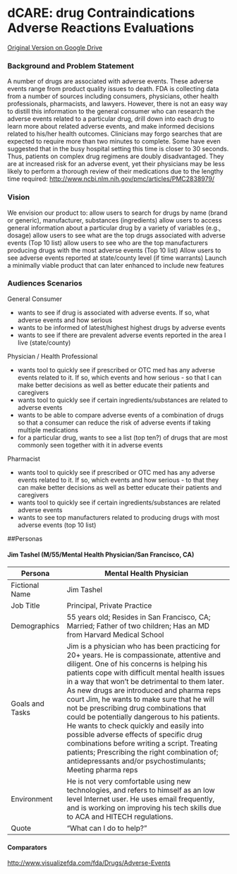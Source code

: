 # dCARE: drug Contraindications Adverse Reactions Evaluations
[Original Version on Google Drive](https://docs.google.com/document/d/11pnSJxqw-JNx2jYmWZJdVtUb0cXUE3tsB6qXkKOH60k/edit?usp=sharing) 

### Background and Problem Statement
A number of drugs are associated with adverse events. These adverse events range from product quality issues to death.
FDA is collecting data from a number of sources including consumers, physicians, other health professionals, pharmacists, and lawyers. 
However, there is not an easy way to distill this information to the general consumer who can research the adverse events related to a particular drug, drill down into each drug to learn more about related adverse events, and make informed decisions related to his/her health outcomes.
Clinicians may forgo searches that are expected to require more than two minutes to complete. Some have even suggested that in the busy hospital setting this time is closer to 30 seconds. Thus, patients on complex drug regimens are doubly disadvantaged. They are at increased risk for an adverse event, yet their physicians may be less likely to perform a thorough review of their medications due to the lengthy time required: http://www.ncbi.nlm.nih.gov/pmc/articles/PMC2838979/ 

### Vision
We envision our product to:
allow users to search for drugs by name (brand or generic), manufacturer, substances (ingredients)
allow users to access general information about a particular drug by a variety of variables (e.g., dosage)
allow users to see what are the top drugs associated with adverse events (Top 10 list)
allow users to see who are the top manufacturers producing drugs with the most adverse events (Top 10 list)
Allow users to see adverse events reported at state/county level (if time warrants)
Launch a minimally viable product that can later enhanced to include new features

### Audiences Scenarios
General Consumer
- wants to see if drug is associated with adverse events. If so, what adverse events and how serious
- wants to be informed of latest/highest highest drugs by adverse events
- wants to see if there are prevalent adverse events reported in the area I live (state/county) 

Physician / Health Professional
- wants tool to quickly see if prescribed or OTC med has any adverse events related to it. If so, which events and how serious - so that I can make better decisions as well as better educate their patients and caregivers
- wants tool to quickly see if certain ingredients/substances are related to adverse events
- wants to be able to compare adverse events of a combination of drugs so that a consumer can reduce the risk of adverse events if taking multiple medications
- for a particular drug, wants to see a list (top ten?) of drugs that are most commonly seen together with it in adverse events

Pharmacist
- wants tool to quickly see if prescribed or OTC med has any adverse events related to it. If so, which events and how serious - to that they can make better decisions as well as better educate their patients and caregivers
- wants tool to quickly see if certain ingredients/substances are related adverse events
- wants to see top manufacturers related to producing drugs with most adverse events (top 10 list)


##Personas
#### Jim Tashel (M/55/Mental Health Physician/San Francisco, CA)
| Persona | Mental Health Physician |
|----------|----------|
| Fictional Name | Jim Tashel |
| Job Title | Principal, Private Practice |
| Demographics | 55 years old; Resides in San Francisco, CA; Married; Father of two children; Has an MD from Harvard Medical School |
| Goals and Tasks | Jim is a physician who has been practicing for 20+ years. He is compassionate, attentive and diligent. One of his concerns is helping his patients cope with difficult mental health issues in a way that won’t be detrimental to them later. As new drugs are introduced and pharma reps court Jim, he wants to make sure that he will not be prescribing drug combinations that could be potentially dangerous to his patients. He wants to check quickly and easily into possible adverse effects of specific drug combinations before writing a script. Treating patients; Prescribing the right combination of; antidepressants and/or psychostimulants; Meeting pharma reps|
| Environment | He is not very comfortable using new technologies, and refers to himself as an low level Internet user. He uses email frequently, and is working on improving his tech skills due to ACA and HITECH regulations. |
| Quote | “What can I do to help?” |




#### Comparators
http://www.visualizefda.com/fda/Drugs/Adverse-Events 

